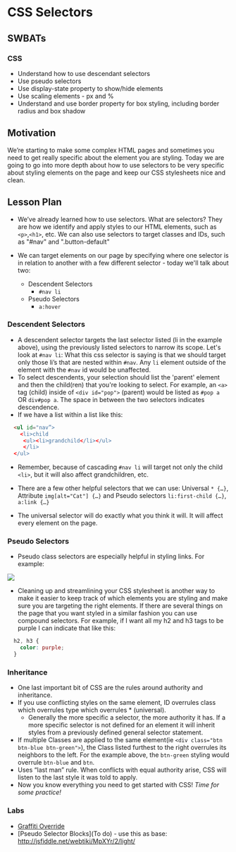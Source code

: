 # CSS Selectors

## SWBATs

### CSS

+ Understand how to use descendant selectors
+ Use pseudo selectors
+ Use display-state property to show/hide elements
+ Use scaling elements - px and %
+ Understand and use border property for box styling, including border radius and box shadow

## Motivation

We’re starting to make some complex HTML pages and sometimes you need to get really specific about the element you are styling. Today we are going to go into more depth about how to use selectors to be very specific about styling elements on the page and keep our CSS stylesheets nice and clean.

## Lesson Plan

+ We’ve already learned how to use selectors. What are selectors? They are how we identify and apply styles to our HTML elements, such as `<p>`,`<h1>`, etc. We can also use selectors to target classes and IDs, such as "#nav" and ".button-default"

+ We can target elements on our page by specifying where one selector is in relation to another with a few different selector - today we'll talk about two:
  + Descendent Selectors
    + `#nav li`
  + Pseudo Selectors
    + `a:hover`

### Descendent Selectors

+ A descendent selector targets the last selector listed (li in the example above), using the previously listed selectors to narrow its scope. Let's look at `#nav li`: What this css selector is saying is that we should target only those li’s that are nested within `#nav`. Any `li` element outside of the element with the `#nav` id would be unaffected.
+ To select descendents, your selection should list the 'parent' element and then the child(ren) that you're looking to select. For example, an `<a>` tag (child) inside of `<div id="pop">` (parent) would be listed as `#pop a` OR `div#pop a`. The space in between the two selectors indicates descendence.
+ If we have a list within a list like this:
```html
  <ul id="nav”>
    <li>child
     <ul><li>grandchild</li></ul>
     </li>
  </ul>
```
+ Remember, because of cascading `#nav li` will target not only the child `<li>`, but it will also affect grandchildren, etc.

+ There are a few other helpful selectors that we can use: Universal `* {…}`, Attribute `img[alt="Cat"] {…}` and Pseudo selectors `li:first-child {…}`, `a:link {…}`
+ The universal selector will do exactly what you think it will. It will affect every element on the page. 


### Pseudo Selectors

+ Pseudo class selectors are especially helpful in styling links. For example:

<img src= "https://s3.amazonaws.com/after-school-assets/css-selector2.png">

+ Cleaning up and streamlining your CSS stylesheet is another way to make it easier to keep track of which elements you are styling and make sure you are targeting the right elements. If there are several things on the page that you want styled in a similar fashion you can use compound selectors. For example, if I want all my h2 and h3 tags to be purple I can indicate that like this:
```css
  h2, h3 {
    color: purple;
  }
  ```

### Inheritance

+ One last important bit of CSS are the rules around authority and inheritance.
+ If you use conflicting styles on the same element, ID overrules class which overrules type which overrules * (universal). 
  + Generally the more specific a selector, the more authority it has. If a more specific selector is not defined for an element it will inherit styles from a previously defined general selector statement.
+ If multiple Classes are applied to the same element(ie `<div class="btn btn-blue btn-green">`), the Class listed furthest to the right overrules its neighbors to the left. For the example above, the `btn-green` styling would overrule `btn-blue` and `btn`. 
+ Uses “last man” rule. When conflicts with equal authority arise, CSS will listen to the last style it was told to apply. 
+ Now you know everything you need to get started with CSS! *Time for some practice!*


### Labs

+ [Graffiti Override](https://github.com/learn-co-curriculum/Css-Graffiti-Override)
+ [Pseudo Selector Blocks](To do) - use this as base: http://jsfiddle.net/webtiki/MpXYr/2/light/

